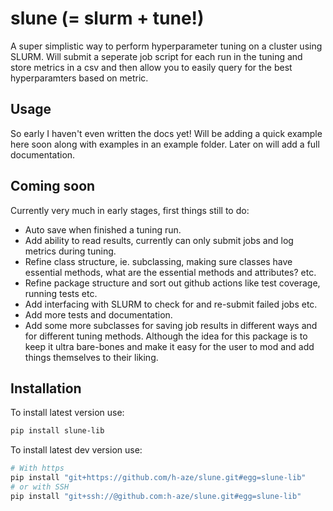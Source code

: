 # slune (= slurm + tune!)
A super simplistic way to perform hyperparameter tuning on a cluster using SLURM. Will submit a seperate job script for each run in the tuning and store metrics in a csv and then allow you to easily query for the best hyperparamters based on metric.

## Usage
So early I haven't even written the docs yet! Will be adding a quick example here soon along with examples in an example folder. Later on will add a full documentation.

## Coming soon
Currently very much in early stages, first things still to do:
- Auto save when finished a tuning run.
- Add ability to read results, currently can only submit jobs and log metrics during tuning.
- Refine class structure, ie. subclassing, making sure classes have essential methods, what are the essential methods and attributes? etc.
- Refine package structure and sort out github actions like test coverage, running tests etc.
- Add interfacing with SLURM to check for and re-submit failed jobs etc. 
- Add more tests and documentation.
- Add some more subclasses for saving job results in different ways and for different tuning methods. 
Although the idea for this package is to keep it ultra bare-bones and make it easy for the user to mod and add things themselves to their liking.

## Installation
To install latest version use:
```bash
pip install slune-lib
```
To install latest dev version use:
```bash
# With https
pip install "git+https://github.com/h-aze/slune.git#egg=slune-lib"
# or with SSH
pip install "git+ssh://@github.com:h-aze/slune.git#egg=slune-lib"
```